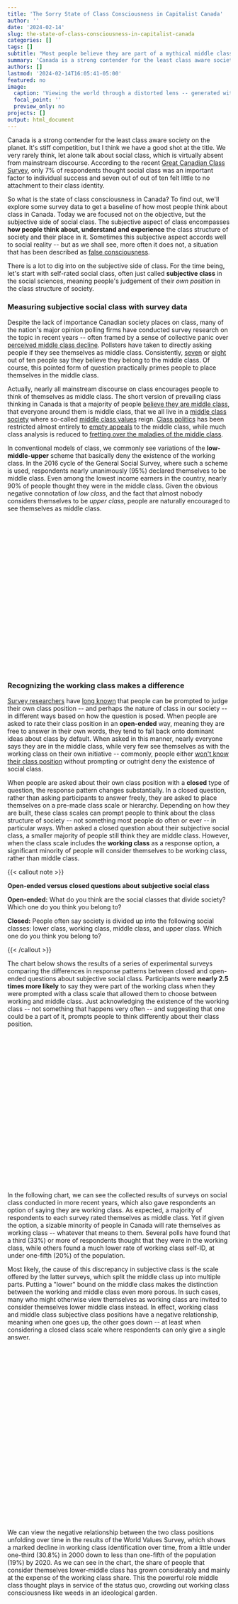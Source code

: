 ```yaml
---
title: 'The Sorry State of Class Consciousness in Capitalist Canada'
author: ''
date: '2024-02-14'
slug: the-state-of-class-consciousness-in-capitalist-canada
categories: []
tags: []
subtitle: "Most people believe they are part of a mythical middle class that doesn't really exist"
summary: 'Canada is a strong contender for the least class aware society on the planet. It’s stiff competition, but I think we have a good shot at the title. So what is the state of class consciousness in Canada? To find out, we’ll use survey data explore the subjective side of social class to see how most people think about class.'
authors: []
lastmod: '2024-02-14T16:05:41-05:00'
featured: no
image:
  caption: 'Viewing the world through a distorted lens -- generated with Microsoft Copilot Image Creator'
  focal_point: ''
  preview_only: no
projects: []
output: html_document
---
```


Canada is a strong contender for the least class aware society on the planet. It's stiff competition, but I think we have a good shot at the title. We very rarely think, let alone talk about social class, which is virtually absent from mainstream discourse. According to the recent [Great Canadian Class Survey](https://angusreid.org/great-canadian-class-study/), only 7% of respondents thought social class was an important factor to individual success and seven out of out of ten felt little to no attachment to their class identity.

So what is the state of class consciousness in Canada? To find out, we'll explore some survey data to get a baseline of how most people think about class in Canada. Today we are focused not on the objective, but the subjective side of social class. The subjective aspect of class encompasses **how people think about, understand and experience** the class structure of society and their place in it. Sometimes this subjective aspect accords well to social reality -- but as we shall see, more often it does not, a situation that has been described as [false consciousness](https://www.marxists.org/archive/marx/works/1893/letters/93_07_14.htm).

There is a lot to dig into on the subjective side of class. For the time being, let's start with self-rated social class, often just called **subjective class** in the social sciences, meaning people's judgement of their *own position* in the class structure of society.

### Measuring subjective social class with survey data

Despite the lack of importance Canadian society places on class, many of the nation's major opinion polling firms have conducted survey research on the topic in recent years -- often framed by a sense of collective panic over [perceived middle class decline](https://www.pollara.com/middle-class-optimism-crashes-in-canada/). Pollsters have taken to directly asking people if they see themselves as middle class. Consistently, [seven](https://www.pollara.com/middle-class-optimism-crashes-in-canada/) or [eight](https://www.nanos.co/wp-content/uploads/2019/12/2019-1530-Globe-Nov-Populated-Report-with-Tabs.pdf) out of ten people say they believe they belong to the middle class. Of course, this pointed form of question practically primes people to place themselves in the middle class.

Actually, nearly all mainstream discourse on class encourages people to think of themselves as middle class. The short version of prevailing class thinking in Canada is that a majority of people [believe they are middle class](https://www.edcan.ca/articles/class-matters/), that everyone around them is middle class, that we all live in a [middle class society](https://macleans.ca/economy/why-everyone-feels-like-theyre-in-the-middle-class/) where so-called [middle class values](https://macleans.ca/economy/why-everyone-feels-like-theyre-in-the-middle-class/) reign. [Class politics](https://www.tvo.org/article/is-200000-a-year-middle-class-the-ndp-seems-to-think-so) has been restricted almost entirely to [empty appeals](https://ici.radio-canada.ca/rci/en/news/2004894/can-the-trudeau-government-revive-its-old-middle-class-message) to the middle class, while much class analysis is reduced to [fretting over the maladies of the middle class](https://thewalrus.ca/livingrooms-how-to-save-the-middle-class/).

In conventional models of class, we commonly see variations of the **low-middle-upper** scheme that basically deny the existence of the working class. In the 2016 cycle of the General Social Survey, where such a scheme is used, respondents nearly unanimously (95%) declared themselves to be middle class. Even among the lowest income earners in the country, nearly 90% of people thought they were in the middle class. Given the obvious negative connotation of *low class*, and the fact that almost nobody considers themselves to be *upper class*, people are naturally encouraged to see themselves as middle class.

<div style="min-height:343px"><script type="text/javascript" defer src="https://datawrapper.dwcdn.net/HnoB3/embed.js?v=1" charset="utf-8"></script><noscript><img src="https://datawrapper.dwcdn.net/HnoB3/full.png" alt="" /></noscript></div>

### Recognizing the working class makes a difference

[Survey researchers](https://www.tandfonline.com/doi/epdf/10.1080/2474736X.2021.1978820?needAccess=true) have [long known](https://www.jstor.org/stable/2087554?origin=crossref&seq=5) that people can be prompted to judge their own class position -- and perhaps the nature of class in our society -- in different ways based on how the question is posed. When people are asked to rate their class position in an **open-ended** way, meaning they are free to answer in their own words, they tend to fall back onto dominant ideas about class by default. When asked in this manner, nearly everyone says they are in the middle class, while very few see themselves as with the working class on their own initiative -- commonly, people either [won't know their class position](https://www.jstor.org/stable/3341050) without prompting or outright deny the existence of social class.

When people are asked about their own class position with a **closed** type of question, the response pattern changes substantially. In a closed question, rather than asking participants to answer freely, they are asked to place themselves on a pre-made class scale or hierarchy. Depending on how they are built, these class scales can prompt people to think about the class structure of society -- not something most people do often or ever -- in particular ways. When asked a closed question about their subjective social class, a smaller majority of people still think they are middle class. However, when the class scale includes the **working class** as a response option, a significant minority of people will consider themselves to be working class, rather than middle class.

{{< callout note >}}

**Open-ended versus closed questions about subjective social class**<br>

**Open-ended:** What do you think are the social classes that divide society? Which one do you think you belong to?<br>

**Closed:** People often say society is divided up into the following social classes: lower class, working class, middle class, and upper class. Which one do you think you belong to?

{{< /callout >}}

The chart below shows the results of a series of experimental surveys comparing the differences in response patterns between closed and open-ended questions about subjective social class. Participants were **nearly 2.5 times more likely** to say they were part of the working class when they were prompted with a class scale that allowed them to choose between working and middle class. Just acknowledging the existence of the working class -- not something that happens very often -- and suggesting that one could be a part of it, prompts people to think differently about their class position.

<div style="min-height:323px"><script type="text/javascript" defer src="https://datawrapper.dwcdn.net/28ymf/embed.js?v=1" charset="utf-8"></script><noscript><img src="https://datawrapper.dwcdn.net/28ymf/full.png" alt="" /></noscript></div>

<br>

In the following chart, we can see the collected results of surveys on social class conducted in more recent years, which also gave respondents an option of saying they are working class. As expected, a majority of respondents to each survey rated themselves as middle class. Yet if given the option, a sizable minority of people in Canada will rate themselves as working class -- whatever that means to them. Several polls have found that a third (33%) or more of respondents thought that they were in the working class, while others found a much lower rate of working class self-ID, at under one-fifth (20%) of the population.

Most likely, the cause of this discrepancy in subjective class is the scale offered by the latter surveys, which split the middle class up into multiple parts. Putting a "lower" bound on the middle class makes the distinction between the working and middle class even more porous. In such cases, many who might otherwise view themselves as working class are invited to consider themselves lower middle class instead. In effect, working class and middle class subjective class positions have a negative relationship, meaning when one goes up, the other goes down -- at least when considering a closed class scale where respondents can only give a single answer.

<div style="min-height:377px"><script type="text/javascript" defer src="https://datawrapper.dwcdn.net/64Jx2/embed.js?v=2" charset="utf-8"></script><noscript><img src="https://datawrapper.dwcdn.net/64Jx2/full.png" alt="" /></noscript></div>

<br>

We can view the negative relationship between the two class positions unfolding over time in the results of the World Values Survey, which shows a marked decline in working class identification over time, from a little under one-third (30.8%) in 2000 down to less than one-fifth of the population (19%) by 2020. As we can see in the chart, the share of people that consider themselves lower-middle class has grown considerably and mainly at the expense of the working class share. This the powerful role middle class thought plays in service of the status quo, crowding out working class consciousness like weeds in an ideological garden.

<div style="min-height:403px"><script type="text/javascript" defer src="https://datawrapper.dwcdn.net/k1pqq/embed.js?v=4" charset="utf-8"></script><noscript><img src="https://datawrapper.dwcdn.net/k1pqq/full.png" alt="" /></noscript></div>

### Income, education, occupation, and subjective class

Conventionally, class is treated as some function of income, education, and occupation. These things don't constitute social class, but do clearly influence how people think about class and their own class position. We can use microdata from the World Values Survey to explore how these variables impact subjective social class.

Virtually nobody willingly identifies as "upper" class. In the latest WVS wave, only about 1% of the population did so, about one-tenth of people at the top of the income distribution. Nearly all of Canada's top income earners however, which probably includes [some small-time millionaires](https://www.cnbc.com/2023/11/10/survey-31percent-of-millionaires-say-they-are-part-of-the-middle-class.html) as it does the the South, say they are part of the middle class, specifically the "upper" middle class. There is a well known tendency studied by psychologists and sociologists for wealthy people to [underestimate](https://journals.sagepub.com/doi/full/10.1177/0038038520982225) and [downplay](https://research.chicagobooth.edu/-/media/research/cdr/docs/phillipslowery_aintnofortunateone) their relative class position and advantages. This is another ideological function of conventional class thinking -- blurring class distinctions at the top, not just the bottom, of the class hierarchy. Really, the aim is to erase the dividing lines of class entirely.

If there is one group of people in the country that overwhelmingly **do not** see themselves as middle class, it is low-wage workers and those with low incomes in general.[^1] In the bottom 30% of the income distribution, only three in ten people see themselves as middle class and are equally likely to view themselves as either working or lower class. Since there is no accepted definition of the lower class, it isn't clear, from this data at least, why so many of those people would view themselves as being separate from the working class.

[^1]: Note the difference with the results of the 2016 General Social Survey, where nearly all respondents considered themselves to be middle class regardless of income. By introducing working class as a response category, participants no longer face a binary choice between being either lower or middle class. It's likely that this change had some impact in prompting people with low incomes to consider their class position in a very different way.

<div style="min-height:433px"><script type="text/javascript" defer src="https://datawrapper.dwcdn.net/36Bwm/embed.js?v=2" charset="utf-8"></script><noscript><img src="https://datawrapper.dwcdn.net/36Bwm/full.png" alt="" /></noscript></div>

<br>

The relationship between people's self-rated class position and education level was weaker than with income. Respondents were less likely to rate themselves as working class as education rose, but a majority of people across all levels of education still believed that they were in the middle class.

Workers in service, "semi-skilled" and "unskilled" occupations were much more likely than most to say that they were part of the working class.[^2] Yet a majority of Canadian workers across all occupations saw themselves as part of the middle class, with the exception of unskilled workers, who are roughly split down the middle. Unsurprisingly, those in higher management, professional, and technical occupations were especially unlikely to view themselves as working class.

[^2]: For now, we'll bypass the (mostly online) controversy over these categories and category of "skill" as it relates to exploitation of labour and formation of wages under capitalism.

<div style="min-height:535px"><script type="text/javascript" defer src="https://datawrapper.dwcdn.net/vDuDs/embed.js?v=3" charset="utf-8"></script><noscript><img src="https://datawrapper.dwcdn.net/vDuDs/full.png" alt="" /></noscript></div>

<br>

There are a few interesting findings related to employment status as well. A majority of people self-rated in the middle class regardless of employment status with the exception of the unemployed. The closer one gets to being a full-time employee, the lower the likelihood of self-rating as working class. Part-time workers and students rated themselves as working class a bit more than average. Both the unemployed, as well as "homemakers" that provide unpaid domestic labour, displayed a much stronger affinity to the working class than most employed workers -- make of it what you will.

<div style="min-height:446px"><script type="text/javascript" defer src="https://datawrapper.dwcdn.net/Z5F8n/embed.js?v=2" charset="utf-8"></script><noscript><img src="https://datawrapper.dwcdn.net/Z5F8n/full.png" alt="" /></noscript></div>

### Viewing the world through a distorted lens

While we are only discussing survey responses here, these findings strongly suggest that people's thinking about class in general can be quite malleable ([p. 63](https://www-2.rotman.utoronto.ca/facbios/file/ROBSocialClass.pdf)) and often contradictory. Consider the results of this [Pollara survey](https://www.pollara.com/wp-content/uploads/2023/12/Middle-Class-Identity-Release-Dec-2023-1.pdf) which found that a majority of respondents (people could agree or disagree with multiple statements) said that **both** middle class (78%) **and** working class (63%) accurately described their "social and financial position of society." It is as though most working class people, in terms of their subjective social class, have one foot in reality, and another in the mythical and ethereal realm of the middle class. They can be prompted by any number of factors, probably far beyond the context of survey research, to reconsider their class position in either way.

As we conventionally understand it, the "middle class" is an [ideological construction of capitalist society](https://murraysmithorg.files.wordpress.com/2017/08/rethinking.pdf) -- **a lens that distorts the view of social reality** -- so it is by [design a vague and diffuse concept](https://www.cbc.ca/radio/checkup/it-basically-means-nothing-why-some-economists-are-skeptical-of-the-term-middle-class-1.5258989), offering a little bit of something and seat at the table to just about everyone. While most people agree that being middle class is "mostly" a function of income ([p. 13](https://www.ekospolitics.com/wp-content/uploads/understanding_the_middle_class_final_report.pdf)), they also place strong importance on things that make them *feel* middle class like having a comfortable lifestyle, feeling financially secure, or believing that one will be rewarded for hard work ([p. 14](https://www.ekospolitics.com/wp-content/uploads/understanding_the_middle_class_final_report.pdf)). Many of the signposts guiding people to the middle class on a "gut level" ([p. 10](https://www.pollara.com/wp-content/uploads/2020/12/Pollara-MiddleClass_W6-RptF1.pdf)) are vague, non-specific, highly subjective, often contradictory individual feelings and notions.

Supposedly objective measures of social class fare no better. Across one dozen commonly used income-based definitions of middle class over [90% of households in the US](https://www.brookings.edu/articles/a-dozen-ways-to-be-middle-class/) could be classified as such on at least one. The same could of course be said of Canada. When participants in a [Quebec study on social class (p. 128)](https://cffp.recherche.usherbrooke.ca/wp-content/uploads/2020/02/chapitre_lg_never-too-rich-to-middle-class.pdf) were asked what they thought the minimum level of income that grants entry into the middle class was, the resounding answer was essentially "incomes that are close to my income," regardless of how much their income actually was. In terms of income, people often take middle class to be average and in turn, based on based on the people they know and encounter on a daily basis, also judge themselves to be average and therefore in the middle class -- just like everyone else.

So whether measured in objective or subjective terms, nobody really seems to agree on what middle class means, let alone what the criteria for entry and exit are. This is not evidence of a broken concept, this is ideology working as intended.

### Canada's class (un)consciousness in international context

Of all the countries included in the 7th cycle of the World Values Survey, from 2017 to 2020, there was nowhere that more of the population rated their own class position as middle class than in Canada. Compared to Canada, only in two countries in the world[^3] did a smaller portion of respondents say they were working class. In reality, the [majority of people in Canada, indeed the world](https://jacobin.com/2020/09/working-class-peoples-guide-capitalism-marxist-economics), are working class or undergoing [proletarianization](https://en.wikipedia.org/wiki/Proletarianization) (in the process of becoming working class). The middle class does exist, but it is a small minority of people that includes those that live on both labour and capital income (small time capitalists, some self-employed), and also some, but not all people like, managers, professionals, intellectuals, and very highly paid workers. That is **not** most people who believe they are middle class. The inevitable conclusion, which probably comes as a shock to no one, is that Canada is one of the least class conscious societies in the world.

[^3]: The Philippines and Nigeria, two countries where surely the majority of the population are proletarians. In part, the low proportion of working class responses is related to the very high share of people (41%) self-rating as lower class in Nigeria and lower-middle class in the Philippines.

<div style="min-height:942px"><script type="text/javascript" defer src="https://datawrapper.dwcdn.net/kaTs7/embed.js?v=2" charset="utf-8"></script><noscript><img src="https://datawrapper.dwcdn.net/kaTs7/full.png" alt="" /></noscript></div>

<br>

### Why is class consciousness in Canada so far gone?

One could write a dozen dissertations and only scratch the surface. But there is time to briefly touch on a few points. First up, is that the ideological construct of the middle class has a deep connection to the [dominant ideology of liberalism](file:///C:/Users/Ryan/Downloads/21818-capitalism-as-the-bride-of-liberalism-how-philosophy-impacted-economic-thought.pdf) that pervades daily life under capitalism. So the omnipresence of middle class thinking reflects the strength of capitalist ideological domination over Canadian society -- which is to say very strong.

Beyond that, [sociologists](https://onlinelibrary.wiley.com/doi/full/10.1111/cars.12444) and [historians](https://www.lltjournal.ca/index.php/llt/article/download/5955/6847?inline=1) have connected the low and contradictory state of working class consciousness to Canada's historical development -- and current structure -- as a settler-capitalist state based on [white supremacy](https://www.cambridge.org/core/journals/canadian-journal-of-political-science-revue-canadienne-de-science-politique/article/politics-of-white-identity-and-settlers-indigenous-resentment-in-canada/9AF31274E53E2405A1589DB4293EF568). Further, in the 20th century in Canada, there was actually a [deliberate campaign to promote "middle class values,"](https://networks.h-net.org/node/3449/reviews/27345/cameron-iacovetta-gatekeepers) especially among new immigrants, as some sort of Cold War inoculation against communism.

As for changes since the start of the 21st century, there is a likely connection to home ownership in the bubble era. Typically, a home is the only asset of value any working class person will ever own. Increasingly, homeowners are pushed to treat homes as financial assets, tapping their home equity for [billions of dollars in credit and loans](https://betterdwelling.com/canadian-home-equity-loans-surged-after-regulator-warnings/). This has, possibly, produced a type of pseudo-[entrepreneurial](https://yorkspace.library.yorku.ca/server/api/core/bitstreams/b17bb6b4-b013-4c3e-bba7-95a3833b091c/content) orientation among many homeowners to the asset value of their own homes which dovetails easily into the dominant middle class ideology.

